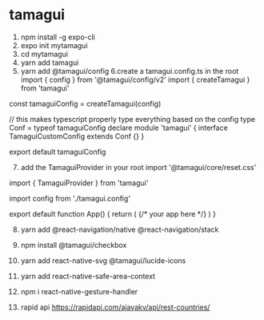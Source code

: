 # tamagui

1. npm install -g expo-cli
2. expo init mytamagui
3. cd mytamagui
4. yarn add tamagui
5. yarn add @tamagui/config
6.create a tamagui.config.ts in the root 
    import { config } from '@tamagui/config/v2'
import { createTamagui } from 'tamagui'

const tamaguiConfig = createTamagui(config)

// this makes typescript properly type everything based on the config
type Conf = typeof tamaguiConfig
declare module 'tamagui' {
  interface TamaguiCustomConfig extends Conf {}
}

export default tamaguiConfig

7. add the TamaguiProvider in your root
    import '@tamagui/core/reset.css'

import { TamaguiProvider } from 'tamagui'

import config from './tamagui.config'

export default function App() {
  return (
    <TamaguiProvider config={config}>
      {/* your app here */}
    </TamaguiProvider>
  )
}

8. yarn add @react-navigation/native @react-navigation/stack

9. npm install @tamagui/checkbox
10. yarn add react-native-svg @tamagui/lucide-icons
11. yarn add react-native-safe-area-context
12. npm i react-native-gesture-handler
13. rapid api https://rapidapi.com/ajayakv/api/rest-countries/